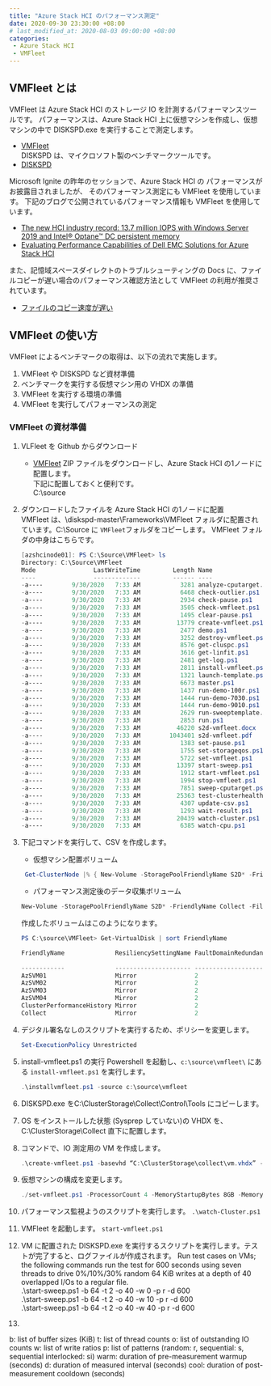 ```yaml
---
title: "Azure Stack HCI のパフォーマンス測定"
date: 2020-09-30 23:30:00 +08:00
# last_modified_at: 2020-08-03 09:00:00 +08:00
categories: 
 - Azure Stack HCI
 - VMFleet
---
```


## VMFleet とは
VMFleet は Azure Stack HCI のストレージ IO を計測するパフォーマンスツールです。
パフォーマンスは、Azure Stack HCI 上に仮想マシンを作成し、仮想マシンの中で DISKSPD.exe を実行することで測定します。
+ [VMFleet](https://github.com/microsoft/diskspd)  
DISKSPD は、マイクロソフト製のベンチマークツールです。
+ [DISKSPD](https://github.com/Microsoft/diskspd/releases/download/v2.0.21a/DiskSpd-2.0.21a.zip)

Microsoft Ignite の昨年のセッションで、Azure Stack HCI の パフォーマンスがお披露目されましたが、
そのパフォーマンス測定にも VMFleet を使用しています。
下記のブログで公開されているパフォーマンス情報も VMFleet を使用しています。

+ [The new HCI industry record: 13.7 million IOPS with Windows Server 2019 and Intel® Optane™ DC persistent memory](https://techcommunity.microsoft.com/t5/storage-at-microsoft/the-new-hci-industry-record-13-7-million-iops-with-windows/ba-p/428314)
+ [Evaluating Performance Capabilities of Dell EMC Solutions for Azure Stack HCI](https://infohub.delltechnologies.com/p/evaluating-performance-capabilities-of-dell-emc-solutions-for-azure-stack-hci/)

また、記憶域スペースダイレクトのトラブルシューティングの Docs に、ファイルコピーが遅い場合のパフォーマンス確認方法として VMFleet の利用が推奨されています。
+ [ファイルのコピー速度が遅い](https://docs.microsoft.com/ja-jp/windows-server/storage/storage-spaces/troubleshooting-storage-spaces#file-copy-is-slow/?WT.mc_id=WDIT-MVP-5002708)

## VMFleet の使い方
VMFleet によるベンチマークの取得は、以下の流れで実施します。
1. VMFleet や DISKSPD など資材準備
1. ベンチマークを実行する仮想マシン用の VHDX の準備
1. VMFleet を実行する環境の準備
1. VMFleet を実行してパフォーマンスの測定

### VMFleet の資材準備
1. VLFleet を Github からダウンロード
    + [VMFleet](https://github.com/microsoft/diskspd)
    ZIP ファイルをダウンロードし、Azure Stack HCI の1ノードに配置します。  
    下記に配置しておくと便利です。  
    C:\source

1. ダウンロードしたファイルを Azure Stack HCI の1ノードに配置  
    VMFleet は、\diskspd-master\Frameworks\VMFleet フォルダに配置されています。C:\Source に `VMFleet`フォルダをコピーします。
    VMFleet フォルダの中身はこちらです。
    ```powershell
    [azshcinode01]: PS C:\Source\VMFleet> ls
    Directory: C:\Source\VMFleet
    Mode                LastWriteTime         Length Name
    ----                -------------         ------ ----
    -a----        9/30/2020   7:33 AM           3281 analyze-cputarget.ps1
    -a----        9/30/2020   7:33 AM           6468 check-outlier.ps1
    -a----        9/30/2020   7:33 AM           2934 check-pause.ps1
    -a----        9/30/2020   7:33 AM           3505 check-vmfleet.ps1
    -a----        9/30/2020   7:33 AM           1495 clear-pause.ps1
    -a----        9/30/2020   7:33 AM          13779 create-vmfleet.ps1
    -a----        9/30/2020   7:33 AM           2477 demo.ps1
    -a----        9/30/2020   7:33 AM           3252 destroy-vmfleet.ps1
    -a----        9/30/2020   7:33 AM           8576 get-cluspc.ps1
    -a----        9/30/2020   7:33 AM           3616 get-linfit.ps1
    -a----        9/30/2020   7:33 AM           2481 get-log.ps1
    -a----        9/30/2020   7:33 AM           2811 install-vmfleet.ps1
    -a----        9/30/2020   7:33 AM           1321 launch-template.ps1
    -a----        9/30/2020   7:33 AM           6673 master.ps1
    -a----        9/30/2020   7:33 AM           1437 run-demo-100r.ps1
    -a----        9/30/2020   7:33 AM           1444 run-demo-7030.ps1
    -a----        9/30/2020   7:33 AM           1444 run-demo-9010.ps1
    -a----        9/30/2020   7:33 AM           2629 run-sweeptemplate.ps1
    -a----        9/30/2020   7:33 AM           2853 run.ps1
    -a----        9/30/2020   7:33 AM          46220 s2d-vmfleet.docx
    -a----        9/30/2020   7:33 AM        1043401 s2d-vmfleet.pdf
    -a----        9/30/2020   7:33 AM           1383 set-pause.ps1
    -a----        9/30/2020   7:33 AM           1755 set-storageqos.ps1
    -a----        9/30/2020   7:33 AM           5722 set-vmfleet.ps1
    -a----        9/30/2020   7:33 AM          13397 start-sweep.ps1
    -a----        9/30/2020   7:33 AM           1912 start-vmfleet.ps1
    -a----        9/30/2020   7:33 AM           1994 stop-vmfleet.ps1
    -a----        9/30/2020   7:33 AM           7851 sweep-cputarget.ps1
    -a----        9/30/2020   7:33 AM          25363 test-clusterhealth.ps1
    -a----        9/30/2020   7:33 AM           4307 update-csv.ps1
    -a----        9/30/2020   7:33 AM           1293 wait-result.ps1
    -a----        9/30/2020   7:33 AM          20439 watch-cluster.ps1
    -a----        9/30/2020   7:33 AM           6385 watch-cpu.ps1
    ```
1.  下記コマンドを実行して、CSV を作成します。
    + 仮想マシン配置ボリューム
    ```powershell  
     Get-ClusterNode |% { New-Volume -StoragePoolFriendlyName S2D* -FriendlyName $_ -FileSystem CSVFS_ReFS -Size 500GB }
    ```
    + パフォーマンス測定後のデータ収集ボリューム

    ```powershell
    New-Volume -StoragePoolFriendlyName S2D* -FriendlyName Collect -FileSystem CSVFS_ReFS -Size 500GB
    ```
    作成したボリュームはこのようになります。
    ```powershell
    PS C:\source\VMFleet> Get-VirtualDisk | sort FriendlyName

    FriendlyName              ResiliencySettingName FaultDomainRedundancy OperationalStatus HealthStatus   Size FootprintOn
                                                                                                                   Pool
    ------------              --------------------- --------------------- ----------------- ------------   ---- -----------
    AzSVM01                   Mirror                2                     OK                Healthy      504 GB     1.48 TB
    AzSVM02                   Mirror                2                     OK                Healthy      504 GB     1.48 TB
    AzSVM03                   Mirror                2                     OK                Healthy      504 GB     1.48 TB
    AzSVM04                   Mirror                2                     OK                Healthy      504 GB     1.48 TB
    ClusterPerformanceHistory Mirror                2                     OK                Healthy       16 GB       51 GB
    Collect                   Mirror                2                     OK                Healthy      504 GB     1.48 TB
    ```
1. デジタル署名なしのスクリプトを実行するため、ポリシーを変更します。
    ```powershell
    Set-ExecutionPolicy Unrestricted
    ```
1. install-vmfleet.ps1 の実行
    Powershell を起動し、`c:\source\vmfleet\` にある `install-vmfleet.ps1` を実行します。
    ```powershell
    .\installvmfleet.ps1 -source c:\source\vmfleet
    ```
1. DISKSPD.exe をC:\ClusterStorage\Collect\Control\Tools にコピーします。
1. OS をインストールした状態 (Sysprep していない)の VHDX を、C:\ClusterStorage\Collect 直下に配置します。
1. コマンドで、IO 測定用の VM を作成します。
    ```powershell
    .\create-vmfleet.ps1 -basevhd “C:\ClusterStorage\collect\vm.vhdx” -adminpass de11p@55 -connectpass de11p@55 -connectuser “Administrator” -vms 1
    ```
1. 仮想マシンの構成を変更します。
    ```powershell
    ./set-vmfleet.ps1 -ProcessorCount 4 -MemoryStartupBytes 8GB -MemoryMaximumBytes 8GB -MemoryMinimumBytes 8GB
    ```
1. パフォーマンス監視ようのスクリプトを実行します。
    `.\watch-Cluster.ps1`
1. VMFleet を起動します。
    `start-vmfleet.ps1`
1. VM に配置された DISKSPD.exe を実行するスクリプトを実行します。テストが完了すると、ログファイルが作成されます。
    Run test cases on VMs; the following commands run the test for 600 seconds using seven threads to drive 0%/10%/30% random 64 KiB
    writes at a depth of 40 overlapped I/Os to a regular file.  
    .\start-sweep.ps1 -b 64 -t 2 -o 40 -w 0 -p r -d 600  
    .\start-sweep.ps1 -b 64 -t 2 -o 40 -w 10 -p r -d 600  
    .\start-sweep.ps1 -b 64 -t 2 -o 40 -w 40 -p r -d 600  
1. 
b: list of buffer sizes (KiB)
t: list of thread counts
o: list of outstanding IO counts
w: list of write ratios
p: list of patterns (random: r, sequential: s, sequential interlocked: si)
warm: duration of pre-measurement warmup (seconds)
d: duration of measured interval (seconds)
cool: duration of post-measurement cooldown (seconds)


